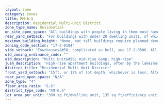```yaml
---
layout: zone
category: zones
title: RM-6.5
description: Residential Multi-Unit District
zone_type_name: Residential
on_site_open_space: "All buildings with people living in them must have at least 36 sq ft of on-site open space per dwelling unit. (See 17-2-0308)"
rear_yard_setback: "For buildings with under 20 dwelling units, of which at least 33% are &quot;accessible&quot;&#58; 50 ft or 24% of lot depth, whichever is less. For other buildings&#58; 50 ft or 30% of lot depth, whichever is less."
maximum_building_height: "None, but tall buildings require planned development approval (see Sec. 17-13-0600)."
zoning_code_section: "17-2-0104"
side_setback: "Townhouses&#58; complicated as hell, see 17-2-0500. All other buildings&#58; none if building abuts the street or alley, or if building covers less than 50% of its lot. If more than 50%, building&#39;s side setbacks must equal 10% of lot width or 10% of building height (whichever is greater), but no setback needs to be wider than 20 ft."
old_zoning_ordinance_code: ""
old_description: "Multi Unit&#58; mid-rise &amp; high-rise"
juan_description: "High-rise apartment buildings, often by the lakeshore."
district_title: "Residential Multi-Unit District"
front_yard_setback: "15ft, or 12% of lot depth, whichever is less. Alternatively, setback can be the average front yard depth of nearest 2 lots."
rear_yard_open_space: "N/A"
zone_type: "4"
floor_area_ratio: "6.6"
district_type_code: "RM-6.5"
lot_area_per_unit: "300 sq ft/dwelling unit, 135 sq ft/efficiency unit, 135 sq ft/SRO unit"
---
```

